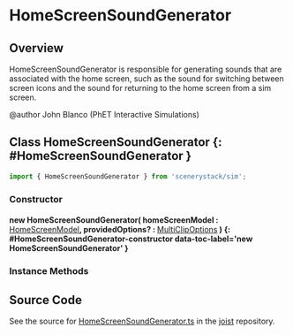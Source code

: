 # HomeScreenSoundGenerator

## Overview

HomeScreenSoundGenerator is responsible for generating sounds that are associated with the home screen, such as the
sound for switching between screen icons and the sound for returning to the home screen from a sim screen.

@author John Blanco (PhET Interactive Simulations)

## Class HomeScreenSoundGenerator {: #HomeScreenSoundGenerator }


```js
import { HomeScreenSoundGenerator } from 'scenerystack/sim';
```
### Constructor

#### new HomeScreenSoundGenerator( homeScreenModel : <span style="font-weight: 400;">[HomeScreenModel](../sim/HomeScreenModel.md)</span>, providedOptions? : <span style="font-weight: 400;">[MultiClipOptions](../tambo/MultiClip.md#MultiClipOptions)</span> ) {: #HomeScreenSoundGenerator-constructor data-toc-label='new HomeScreenSoundGenerator' }

### Instance Methods





## Source Code

See the source for [HomeScreenSoundGenerator.ts](https://github.com/phetsims/joist/blob/main/js/HomeScreenSoundGenerator.ts) in the [joist](https://github.com/phetsims/joist) repository.

